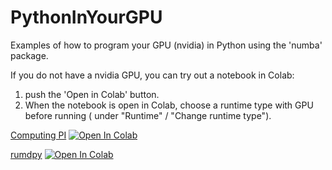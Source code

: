 # PythonInYourGPU
Examples of how to program your GPU (nvidia) in Python using the 'numba' package.

If you do not have a nvidia GPU, you can try out a notebook in Colab: 
1) push the 'Open in Colab' button.
2) When the notebook is open in Colab, choose a runtime type with GPU before running ( under "Runtime" / "Change runtime type").

[Computing PI](pi3.ipynb)  [<img src="https://colab.research.google.com/assets/colab-badge.svg" alt="Open In Colab"/>](https://colab.research.google.com/github/ThomasBechSchroeder/PythonInYourGPU/blob/main/pi3.ipynb)

[rumdpy](my_first_simulation.ipynb)  [<img src="https://colab.research.google.com/assets/colab-badge.svg" alt="Open In Colab"/>](https://colab.research.google.com/github/ThomasBechSchroeder/PythonInYourGPU/blob/main/my_first_simulation.ipynb)



